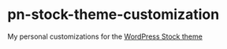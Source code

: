 # pn-stock-theme-customization
My personal customizations for the [WordPress Stock theme](https://wordpress.org/themes/stock/)
